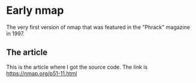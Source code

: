 # Early nmap
The very first version of nmap that was featured in the "Phrack" magazine in 1997.
## The article
This is the article where I got the source code. The link is https://nmap.org/p51-11.html
